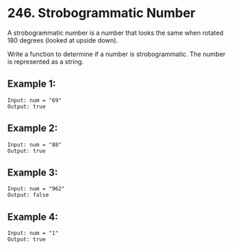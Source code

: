 # 246. Strobogrammatic Number

A strobogrammatic number is a number that looks the same when rotated 180 degrees (looked at upside down).

Write a function to determine if a number is strobogrammatic. The number is represented as a string.

## Example 1:

```
Input: num = "69"
Output: true
```

## Example 2:

```
Input: num = "88"
Output: true
```

## Example 3:

```
Input: num = "962"
Output: false
```

## Example 4:

```
Input: num = "1"
Output: true
```